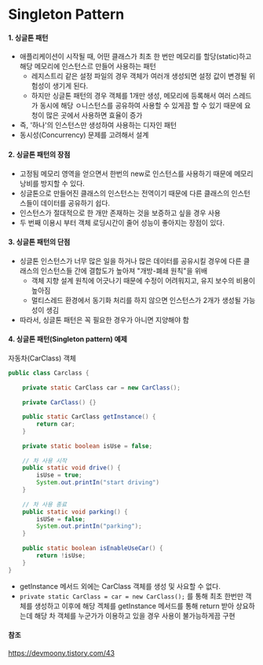# Singleton Pattern

#### 1. 싱글톤 패턴

- 애플리케이션이 시작될 때, 어떤 클래스가 최초 한 번만 메모리를 할당(static)하고 해당 메모리에 인스턴스르 만들어 사용하는 패턴
  - 레지스트리 같은 설정 파일의 경우 객체가 여러개 생성되면 설정 값이 변경될 위험성이 생기게 된다.
  - 하지만 싱글톤 패턴의 경우 객체를 1개만 생성, 메모리에 등록해서 여러 스레드가 동시에 해당 ㅇ니스턴스를 공유하여 사용할 수 있게끔 할 수 있기 때문에 요청이 많은 곳에서 사용하면 효율이 증가
- 즉, '하나'의 인스턴스만 생성하여 사용하는 디자인 패턴
- 동시성(Concurrency) 문제를 고려해서 설계



#### 2. 싱글톤 패턴의 장점

- 고정됨 메모리 영역을 얻으면서 한번의 new로 인스턴스를 사용하기 때문에 메모리 낭비를 방지할 수 있다.
- 싱글톤으로 만들어진 클래스의 인스턴스는 전역이기 때문에 다른 클래스의 인스턴스들이 데이터를 공유하기 쉽다.
- 인스턴스가 절대적으로 한 개만 존재하는 것을 보증하고 싶을 경우 사용
- 두 번째 이용시 부터 객체 로딩시간이 줄어 성능이 좋아지는 장점이 있다.



#### 3. 싱글톤 패턴의 단점

- 싱글톤 인스턴스가 너무 많은 일을 하거나 많은 데이터를 공유시킬 경우에 다른 클래스의 인스턴스들 간에 결합도가 높아져 "개방-폐쇄 원칙"을 위배
  - 객체 지향 설계 원칙에 어긋나기 때문에 수정이 어려워지고, 유지 보수의 비용이 높아짐
  - 멀티스레드 환경에서 동기화 처리를 하지 않으면 인스턴스가 2개가 생성될 가능성이 생김
- 따라서, 싱글톤 패턴은 꼭 필요한 경우가 아니면 지양해야 함



#### 4. 싱글톤 패턴(Singleton pattern) 예제

자동차(CarClass) 객체

```java
public class Carclass {
    
    private static CarClass car = new CarClass();
    
    private CarClass() {}
    
    public static CarClass getInstance() {
        return car;
    }
    
    private static boolean isUse = false;
    
    // 차 사용 시작
    public static void drive() {
        isUse = true;
        System.out.printIn("start driving")
    }
    
    // 차 사용 종료
    public static void parking() {
        isUSe = false;
        System.out.printIn("parking");
    }
    
    public static boolean isEnableUseCar() {
        return !isUse;
    }
}
```

- getInstance 메서드 외에는 CarClass 객체를 생성 및 사요할 수 없다.
- `private static CarClass = car = new CarClass();` 를 통해 최초 한번만 객체를 생성하고 이후에 해당 겍체를 getInstance 메서드를 통해 return 받아 상요하는데 해당 차 객체를 누군가가 이용하고 있을 경우 사용이 불가능하게끔 구현



#### 참조

https://devmoony.tistory.com/43